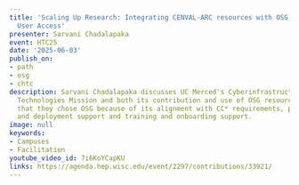 ```yaml
---
title: 'Scaling Up Research: Integrating CENVAL-ARC resources with OSG and Expanding
  User Access'
presenter: Sarvani Chadalapaka
event: HTC25
date: '2025-06-03'
publish_on:
- path
- osg
- chtc
description: Sarvani Chadalapaka discusses UC Merced's Cyberinfrastructre and Research
  Technologies Mission and both its contribution and use of OSG resources, noting
  that they chose OSG because of its alignment with CC* requirements, pre-proposal
  and deployment support and training and onboarding support.
image: null
keywords:
- Campuses
- Facilitation
youtube_video_id: 7i6KoYCapKU
links: https://agenda.hep.wisc.edu/event/2297/contributions/33921/
---
```

